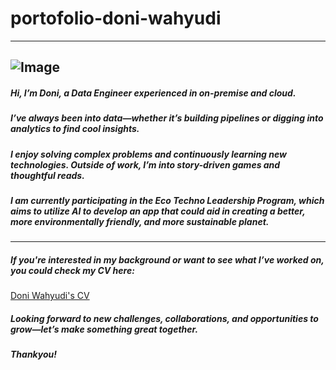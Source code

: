 # portofolio-doni-wahyudi
---
![Image](https://github.com/doni-wahyudi/portofolio-doni-wahyudi/blob/main/image.png)
---
##### Hi, I’m Doni, a Data Engineer experienced in on-premise and cloud. 
##### I’ve always been into data—whether it’s building pipelines or digging into analytics to find cool insights. 
##### I enjoy solving complex problems and continuously learning new technologies. Outside of work, I’m into story-driven games and thoughtful reads. 
##### I am currently participating in the Eco Techno Leadership Program, which aims to utilize AI to develop an app that could aid in creating a better, more environmentally friendly, and more sustainable planet.
---
##### If you're interested in my background or want to see what I’ve worked on, you could check my CV here:
[Doni Wahyudi's CV](https://github.com/doni-wahyudi/portofolio-doni-wahyudi/blob/main/cv-pdf/CV%20Doni%20Wahyudi.pdf)

##### Looking forward to new challenges, collaborations, and opportunities to grow—let’s make something great together.
##### Thankyou!
